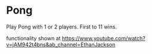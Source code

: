 # Pong

Play Pong with 1 or 2 players. First to 11 wins.

functionality shown at https://www.youtube.com/watch?v=jAM942t4bns&ab_channel=EthanJackson
